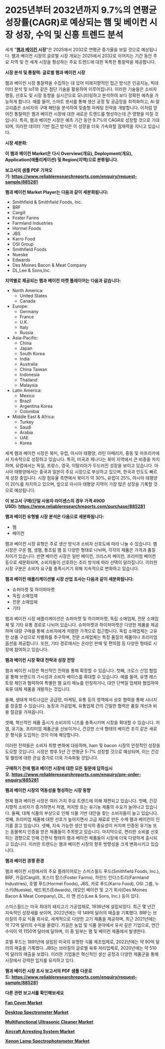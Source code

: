 <p><h1>2025년부터 2032년까지 9.7%의 연평균 성장률(CAGR)로 예상되는 햄 및 베이컨 시장 성장, 수익 및 신흥 트렌드 분석</h1></p><p>세계 "<strong><a href="https://www.reliableresearchreports.com/ham-and-bacon-r885281?utm_campaign=106&utm_medium=8&utm_source=Github&utm_content=ia&utm_term=10042025&utm_id=ham-and-bacon">햄과 베이컨&nbsp;</a></strong><strong>시장</strong>"은 2025에서 2032로 연평균 증가율을 보일 것으로 예상됩니다. 햄과 베이컨 시장의 글로벌 시장 개요는 2025에서 2032로 이어지는 기간 동안 주요 지역 및 전 세계 시장을 형성하는 주요 트렌드에 대한 독특한 통찰력을 제공합니다.</p>
<p><strong>시장 분석 및 통찰력: 글로벌 햄과 베이컨 시장</strong></p>
<p><p>햄과 베이컨 시장 통찰력을 수집하는 데 있어 미래지향적인 접근 방식은 인공지능, 빅데이터 분석 및 IoT와 같은 첨단 기술을 활용하여 이루어집니다. 이러한 기술들은 소비자 행동, 선호도 및 시장 동향을 실시간으로 모니터링하고 분석하여 보다 정확한 예측을 가능하게 합니다. 예를 들어, 스마트 센서를 통해 생산 공정 및 공급망을 최적화하고, AI 알고리즘은 소비자의 구매 패턴을 분석하여 맞춤형 마케팅 전략을 개발합니다. 이처럼 얻어진 통찰력은 햄과 베이컨 시장에 대한 새로운 트렌드를 형성하는데 큰 영향을 미칠 것입니다. 특히, 햄과 베이컨 시장은 예측 기간 동안 9.7%의 CAGR로 성장할 것으로 기대되며, 이러한 데이터 기반 접근 방식은 이 성장을 더욱 가속화할 잠재력을 지니고 있습니다.</p><a href="%7CAUTHORITHY_DOMAIN_URL%7C?utm_campaign=106&utm_medium=8&utm_source=Github&utm_content=ia&utm_term=10042025&utm_id=ham-and-bacon"></a></p>
<p><strong>시장 세분화:</strong></p>
<p><strong>이 햄과 베이컨 Market은 다시 Overview(개요), Deployment(개요), Application(애플리케이션) 및 Region(지역)으로 분류됩니다.</strong></p>
<p><strong>보고서의 샘플 PDF 가져오기:&nbsp;<a href="https://www.reliableresearchreports.com/enquiry/request-sample/885281?utm_campaign=106&utm_medium=8&utm_source=Github&utm_content=ia&utm_term=10042025&utm_id=ham-and-bacon">https://www.reliableresearchreports.com/enquiry/request-sample/885281</a></strong><strong></strong></p>
<p><strong>햄과 베이컨 Market Player는 다음과 같이 세분화됩니다:</strong></p>
<p><ul><li>Smithfield & Smithfield Foods, Inc.</li><li>BRF</li><li>Cargill</li><li>Foster Farms</li><li>Farmland Industries</li><li>Hormel Foods</li><li>JBS</li><li>Karro Food</li><li>OSI Group</li><li>Smithfield Foods</li><li>Nueske</li><li>Edwards</li><li>Des Moines Bacon & Meat Company</li><li>DL,Lee & Sons,Inc.</li></ul></p>
<p><strong>지역별로 제공되는 햄과 베이컨 마켓 플레이어는 다음과 같습니다:</strong></p>
<p><ul>
    <li>
        North America:
        <ul>
            <li>United States</li>
            <li>Canada</li>
        </ul>
    </li>
    <li>
        Europe:
        <ul>
            <li>Germany</li>
            <li>France</li>
            <li>U.K.</li>
            <li>Italy</li>
            <li>Russia</li>
        </ul>
    </li>
    <li>
        Asia-Pacific:
        <ul>
            <li>China</li>
            <li>Japan</li>
            <li>South Korea</li>
            <li>India</li>
            <li>Australia</li>
            <li>China Taiwan</li>
            <li>Indonesia</li>
            <li>Thailand</li>
            <li>Malaysia</li>
        </ul>
    </li>
    <li>
        Latin America:
        <ul>
            <li>Mexico</li>
            <li>Brazil</li>
            <li>Argentina Korea</li>
            <li>Colombia</li>
        </ul>
    </li>
    <li>
        Middle East & Africa:
        <ul>
            <li>Turkey</li>
            <li>Saudi</li>
            <li>Arabia</li>
            <li>UAE</li>
            <li>Korea</li>
        </ul>
    </li>
    </ul></p>
<p><p>세계 햄과 베이컨 시장은 북미, 유럽, 아시아 태평양, 라틴 아메리카, 중동 및 아프리카에서 지속적으로 성장하고 있습니다. 특히, 미국과 캐나다는 북미 지역에서 큰 비중을 차지하며, 유럽에서는 독일, 프랑스, 영국, 이탈리아가 두드러진 성장을 보이고 있습니다. 아시아 태평양에서는 중국과 일본이 주요 시장으로 부상하고 있으며, 한국과 인도도 빠르게 성장 중입니다. 시장 점유율 측면에서 북미가 약 30%, 유럽이 25%, 아시아 태평양이 20%를 차지하고 있으며, 앞으로 아시아 태평양 지역이 가장 많은 성장을 기록할 것으로 예상됩니다.</p></p>
<p><strong>이 보고서 구매(단일 사용자 라이센스의 경우 가격 4900 USD):&nbsp;<a href="https://www.reliableresearchreports.com/purchase/885281?utm_campaign=106&utm_medium=8&utm_source=Github&utm_content=ia&utm_term=10042025&utm_id=ham-and-bacon">https://www.reliableresearchreports.com/purchase/885281</a></strong></p>
<p><strong>햄과 베이컨 유형별 시장 분석은 다음으로 세분화됩니다:</strong></p>
<p><ul><li>햄</li><li>베이컨</li></ul></p>
<p><p>햄과 베이컨 시장 유형은 주로 생산 방식과 소비자 선호도에 따라 나눌 수 있습니다. 햄 시장은 구운 햄, 생햄, 통조림 햄 등 다양한 형태로 나뉘며, 각각의 제품은 가격과 품질 차이가 있습니다. 반면 베이컨 시장은 일반 베이컨, 크리스피 베이컨, 프리미엄 베이컨 등으로 세분화되며, 소비자들이 선호하는 조리 방식에 따라 선택이 달라집니다. 이러한 시장 구분은 소비자 요구를 충족시키기 위해 지속적으로 변화하고 있습니다.</p></p>
<p><strong>햄과 베이컨 애플리케이션별 시장 산업 조사는 다음과 같이 세분화됩니다:</strong></p>
<p><ul><li>슈퍼마켓 및 하이퍼마켓</li><li>독립 소매업체</li><li>전문 소매업체</li><li>기타</li></ul></p>
<p><p>햄과 베이컨 시장 애플리케이션은 슈퍼마켓 및 하이퍼마켓, 독립 소매업체, 전문 소매업체 및 기타 유통 경로로 나뉘어 있습니다. 슈퍼마켓과 하이퍼마켓은 다양한 제품을 제공하며 대량 구매를 통해 소비자에게 저렴한 가격으로 접근합니다. 독립 소매업체는 고유한 상품 구성으로 차별화를 추구하며, 전문 소매업체는 특정 품질의 제품이나 프리미엄 옵션을 제공합니다. 또한, 기타 경로에서는 온라인 판매 및 편의점 등 다양한 형태로 시장에 참여하고 있습니다.</p></p>
<p><strong>햄과 베이컨 시장 확대 전략과 성장 전망</strong></p>
<p><p>햄과 베이컨 시장은 혁신적인 전략을 통해 확장할 수 있습니다. 첫째, 크로스 산업 협업을 통해 브랜드의 가시성과 소비자 베이스를 확대할 수 있습니다. 예를 들어, 유명 레스토랑 체인과 협력하여 특별한 햄 요리 메뉴를 런칭하거나, 대안 단백질 업체와 협업하여 육류 대체 제품을 개발하는 것입니다.</p><p>둘째, 생태계 파트너십은 공급망, 마케팅, 유통 등의 영역에서 상호 협력을 통해 시너지를 창출할 수 있습니다. 농장과 가공업체, 유통업체 간의 긴밀한 협력은 품질 개선과 비용 절감을 가져옵니다.</p><p>셋째, 혁신적인 제품 출시가 소비자의 니즈를 충족시키며 시장을 확대할 수 있습니다. 저염, 유기농, 프리미엄 제품군을 선보이거나, 건강한 스낵 형태의 베이컨 조각 같은 새로운 형식을 도입하는 것이 이에 해당합니다.</p><p>이러한 전략들은 소비자 취향 변화에 대응하며, ham 및 bacon 시장의 안정적인 성장을 도모할 것입니다. 시장은 향후 5년 간 연평균 5-7% 성장할 것으로 예상되며, 이는 건강 및 웰빙에 대한 관심 증가로 더욱 가속화될 것입니다.</p></p>
<p><strong>구매하기 전에 햄과 베이컨 시장에 대한 모든 질문에 답하십시오.&nbsp;<a href="https://www.reliableresearchreports.com/enquiry/pre-order-enquiry/885281?utm_campaign=106&utm_medium=8&utm_source=Github&utm_content=ia&utm_term=10042025&utm_id=ham-and-bacon">https://www.reliableresearchreports.com/enquiry/pre-order-enquiry/885281</a></strong><strong></strong></p>
<p><strong>햄과 베이컨 시장의 역동성을 형성하는 시장 동향</strong></p>
<p><p>현재 햄과 베이컨 시장은 여러 가지 주요 트렌드에 의해 재편되고 있습니다. 첫째, 건강 지향적 소비자가 증가하면서 저염, 저지방 또는 유기농 제품의 수요가 늘어나고 있습니다. 둘째, 대체 식품의 부상으로 인해 식물 기반 대안을 찾는 소비자들이 늘고 있습니다. 셋째, 프리미엄 제품에 대한 선호가 높아지면서 고급 재료로 만든 수제 햄과 베이컨이 인기를 끌고 있습니다. 넷째, 지속 가능한 생산 방식의 중요성이 커지며 인증된 유기농 또는 동물복지 인증을 받은 제품들이 주목받고 있습니다. 마지막으로, 편리한 소비를 선호하는 경향으로 인해 간편식 형태의 햄과 베이컨 제품들이 시장에 더욱 다양하게 출시되고 있습니다. 이러한 트렌드는 햄과 베이컨 시장의 향후 방향성을 크게 변화시키고 있습니다.</p></p>
<p><strong>햄과 베이컨 경쟁 환경</strong></p>
<p><p>햄과 베이컨 시장에서의 주요 플레이어로는 스미스필드 푸드(Smithfield Foods, Inc.), BRF, 카길(Cargill), 포스터 팜스(Foster Farms), 하란드 인더스트리(Farmland Industries), 호멜 푸드(Hormel Foods), JBS, 카로 푸드(Karro Food), OSI 그룹, 누스키(Nueske), 에드워즈(Edwards), 데모인 베이컨 및 고기 회사(Des Moines Bacon & Meat Company), DL, 리 앤 선스(Lee & Sons, Inc.) 등이 있다.</p><p>스미스필드는 미국 최대의 돼지고기 가공업체로, 1936년에 설립되었다. 최근 몇 년간 지속적인 성장세를 보이며, 2022년에는 약 149억 달러의 매출을 기록했다. BRF는 브라질의 주요 식품 회사로, 세계적으로 다양한 고기 제품을 제공하며, 최근 2021년에는 약 72억 달러의 수익을 올렸다. 카길은 농업 및 식품 분야에서 유서 깊은 기업으로, 연간 수익이 약 1150억 달러에 달하며, 이 중 일부는 햄 및 베이컨 제품에서 발생한다.</p><p>호멜 푸드는 1891년에 설립된 미국의 유명한 식품 제조업체로, 2022년에는 약 90억 달러의 매출을 기록했다. JBS는 브라질의 글로벌 육류 처리업체로, 2020년에는 약 510억 달러의 매출을 보였다. 이러한 기업들은 혁신적인 생산 공정과 다양한 제품군을 통해 시장에서 강력한 입지를 유지하고 있다.</p></p>
<p><strong>햄과 베이컨 시장 조사 보고서의 PDF 샘플 다운로드:&nbsp;<a href="https://www.reliableresearchreports.com/enquiry/request-sample/885281?utm_campaign=106&utm_medium=8&utm_source=Github&utm_content=ia&utm_term=10042025&utm_id=ham-and-bacon">https://www.reliableresearchreports.com/enquiry/request-sample/885281</a></strong></p>
<p><strong></strong></p>
<p><strong></strong></p>
<p><strong></strong></p>
<p><strong></strong></p>
<p><strong>다른 관련 보고서를 확인해보세요</strong></p>
<p><strong><p><a href="https://github.com/heeildannas/Market-Research-Report-List-1/blob/main/fan-cover-market.md?utm_campaign=106&utm_medium=8&utm_source=Github&utm_content=ia&utm_term=10042025&utm_id=ham-and-bacon">Fan Cover Market</a></p><p><a href="https://github.com/sibellanikmn/Market-Research-Report-List-1/blob/main/desktop-spectrometer-market.md?utm_campaign=106&utm_medium=8&utm_source=Github&utm_content=ia&utm_term=10042025&utm_id=ham-and-bacon">Desktop Spectrometer Market</a></p><p><a href="https://github.com/geresalgieaz/Market-Research-Report-List-1/blob/main/multifunctional-ultrasonic-cleaner-market.md?utm_campaign=106&utm_medium=8&utm_source=Github&utm_content=ia&utm_term=10042025&utm_id=ham-and-bacon">Multifunctional Ultrasonic Cleaner Market</a></p><p><a href="https://github.com/denbelnmer50/Market-Research-Report-List-1/blob/main/aircraft-arresting-system-market.md?utm_campaign=106&utm_medium=8&utm_source=Github&utm_content=ia&utm_term=10042025&utm_id=ham-and-bacon">Aircraft Arresting System Market</a></p><p><a href="https://github.com/ceranamaduvq/Market-Research-Report-List-1/blob/main/xenon-lamp-spectrophotometer-market.md?utm_campaign=106&utm_medium=8&utm_source=Github&utm_content=ia&utm_term=10042025&utm_id=ham-and-bacon">Xenon Lamp Spectrophotometer Market</a></p></strong></p>